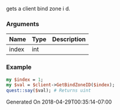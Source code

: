 gets a client bind zone i d.
### Arguments
**Name**|**Type**|**Description**
:---|:---|:---
index|int|

### Example

```perl
my $index = 1;
my $val = $client->GetBindZoneID($index);
quest::say($val); # Returns uint
```


Generated On 2018-04-29T00:35:14-07:00